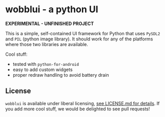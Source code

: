 
wobblui - a python UI
=====================

**EXPERIMENTAL - UNFINISHED PROJECT**

This is a simple, self-contained UI framework for Python that uses
`PySDL2` and `PIL` (python image library). It should work for any
of the platforms where those two libraries are available.

Cool stuff:

- tested with `python-for-android`
- easy to add custom widgets
- proper redraw handling to avoid battery drain

License
-------

`wobblui` is available under liberal licensing, [see LICENSE.md for
details](LICENSE.md). If you add more cool stuff, we would be
delighted to see pull requests!

